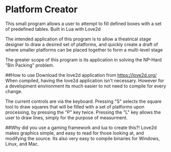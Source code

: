 # Platform Creator
This small program allows a user to attempt to fill defined boxes with a set of predefined tables. Built in Lua with Love2d

The intended application of this program is to allow a theatrical stage designer to draw a desired set of platforms, and
quickly create a draft of where smaller platforms can be placed together to form a multi-level stage

The greater scope of this program is its application in solving the NP-Hard "Bin Packing" problem. 

##How to use
Download the love2d application from https://love2d.org/
When compiled, having the love2d application isn't necessary. However for a development environment its much easier
to not need to compile for every change. 

The current controls are via the keyboard. Pressing "S" selects the square tool to draw squares that will be filled with
a set of platforms upon processing, by pressing the "P" key twice. Pressing the "L" key allows the user to draw lines, 
simply for the purpose of measurment. 

##Why did you use a gaming framework and lua to create this?!
Love2d makes graphics simple, and easy to read for those looking at, and modifying the source. Its also very easy to compile
binaries for Windows, Linux, and Mac. 
